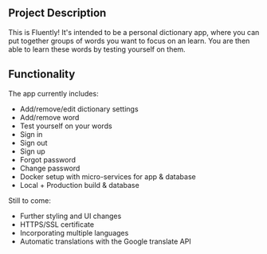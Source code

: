 ## Project Description
This is Fluently! It's intended to be a personal dictionary app, where you can put together groups of words you want to focus on an learn. You are then able to learn these words by testing yourself on them.

## Functionality
The app currently includes:
- Add/remove/edit dictionary settings
- Add/remove word
- Test yourself on your words
- Sign in
- Sign out
- Sign up
- Forgot password
- Change password
- Docker setup with micro-services for app & database
- Local + Production build & database

Still to come:
- Further styling and UI changes
- HTTPS/SSL certificate
- Incorporating multiple languages
- Automatic translations with the Google translate API